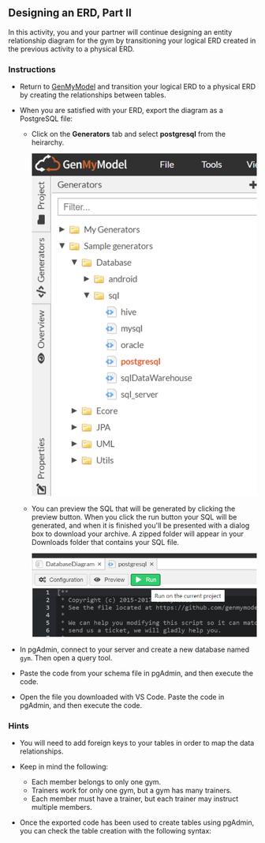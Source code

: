 ## Designing an ERD, Part II

In this activity, you and your partner will continue designing an entity relationship diagram for the gym by transitioning your logical ERD created in the previous activity to a physical ERD.

### Instructions

* Return to [GenMyModel](https://app.genmymodel.com/) and transition your logical ERD to a physical ERD by creating the relationships between tables.

* When you are satisfied with your ERD, export the diagram as a PostgreSQL file:

  * Click on the **Generators** tab and select **postgresql** from the heirarchy.

    ![generate](Images/generate.png)

  * You can preview the SQL that will be generated by clicking the preview button.  When you click the run button your SQL will be generated, and when it is finished you'll be presented with a dialog box to download your archive. A zipped folder will appear in your Downloads folder that contains your SQL file.

    ![run](Images/run.png)

* In pgAdmin, connect to your server and create a new database named `gym`. Then open a query tool.

* Paste the code from your schema file in pgAdmin, and then execute the code.
* Open the file you downloaded with VS Code. Paste the code in pgAdmin, and then execute the code.

### Hints

* You will need to add foreign keys to your tables in order to map the data relationships.

* Keep in mind the following: 

  * Each member belongs to only one gym.
  * Trainers work for only one gym, but a gym has many trainers.
  * Each member must have a trainer, but each trainer may instruct multiple members.

* Once the exported code has been used to create tables using pgAdmin, you can check the table creation with the following syntax:

  ```sql

  ```
